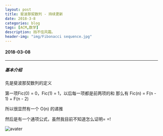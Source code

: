```yaml
---
layout: post
title: 斐波那契数列 - 持续更新
date: 2018-3-8
categories: blog
tags: [ACM,数学]
description: 挡不住风霜。
header-img: "img/Fibonacci sequence.jpg"
---
```


#### 2018-03-08
***

##### 基本介绍

先是斐波那契数列的定义

第一项Fic(0) = 0，Fic(1) = 1，以后每一项都是前两项的和
那么有    Fic(n) = F(n - 1) + F(n - 2)

所以很显然有一个 O(n) 的递推

然后是有一个通项公式，虽然我目前不知道怎么证明= =!

![avater](https://raw.githubusercontent.com/seventeenjcinta/seventeenjcinta.GitHub.io/master/img/2018-03-08-Fibonacci%20sequence/F1.jpg)
